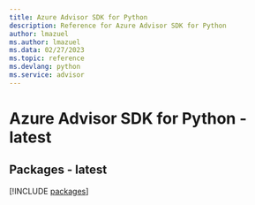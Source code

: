 ```yaml
---
title: Azure Advisor SDK for Python
description: Reference for Azure Advisor SDK for Python
author: lmazuel
ms.author: lmazuel
ms.data: 02/27/2023
ms.topic: reference
ms.devlang: python
ms.service: advisor
---
```

# Azure Advisor SDK for Python - latest
## Packages - latest
[!INCLUDE [packages](advisor-index.md)]